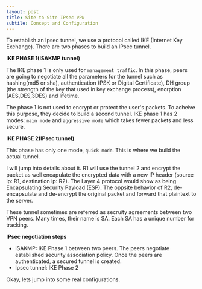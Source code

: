 ```yaml
---
layout: post
title: Site-to-Site IPsec VPN
subtile: Concept and Configuration
---
```

To establish an Ipsec tunnel, we use a protocol called IKE (Internet Key Exchange). There are two phases to build an IPsec tunnel.

**IKE PHASE 1(ISAKMP tunnel)**

The IKE phase 1 is only used for `management traffic`. In this phase, peers are going to negotiate all the parameters for the tunnel such as hashing(md5 or sha), authentication (PSK or Digital Certificate), DH group (the strength of the key that used in key exchange process), encrption (AES,DES,3DES) and lifetime.

The phase 1 is not used to encrypt or protect the user's packets. To acheive this purpose, they decide to build a second tunnel. IKE phase 1 has 2 modes: `main mode` and `aggressive mode` which takes fewer packets and less secure.

**IKE PHASE 2(IPsec tunnel)**

This phase has only one mode, `quick mode`. This is where we build the actual tunnel.

I will jump into details about it. R1 will use the tunnel 2 and encrypt the packet as well encapulate the encrypted data with a new IP header (source ip: R1, destination ip: R2). The Layer 4 protocol would show as being Encapsulating Security Payload (ESP). The oppsite behavior of R2, de-encapsulate and de-encrypt the original packet and forward that plaintext to the server.

These tunnel sometimes are referred as secruity agreements between two VPN peers. Many times, their name is SA. Each SA has a unique number for tracking.

**IPsec negotiation steps**

- ISAKMP: IKE Phase 1 between two peers. The peers negotiate established security association policy. Once the peers are authenticated, a secured tunnel is created.
- Ipsec tunnel: IKE Phase 2

Okay, lets jump into some real configurations.


